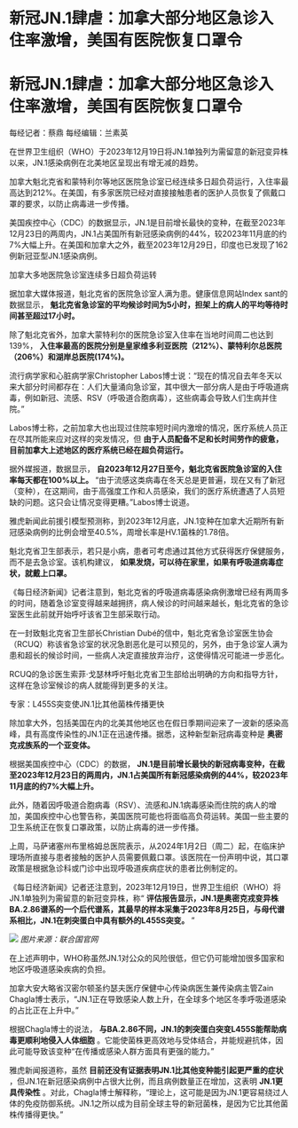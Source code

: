 # 新冠JN.1肆虐：加拿大部分地区急诊入住率激增，美国有医院恢复口罩令

# 新冠JN.1肆虐：加拿大部分地区急诊入住率激增，美国有医院恢复口罩令

每经记者：蔡鼎 每经编辑：兰素英

在世界卫生组织（WHO）于2023年12月19日将JN.1单独列为需留意的新冠变异株以来，JN.1感染病例在北美地区呈现出有增无减的趋势。

加拿大魁北克省和蒙特利尔等地区医院急诊室已经连续多日超负荷运行，入住率最高达到212%。在美国，有多家医院已经对直接接触患者的医护人员恢复了佩戴口罩的要求，以防止病毒进一步传播。

美国疾控中心（CDC）的数据显示，JN.1是目前增长最快的变种，在截至2023年12月23日的两周内，JN.1占美国所有新冠感染病例的44%，较2023年11月底的约7%大幅上升。在美国和加拿大之外，截至2023年12月29日，印度也已发现了162例新冠亚型JN.1感染病例。

加拿大多地医院急诊室连续多日超负荷运转

据加拿大媒体报道，魁北克省的医院急诊室人满为患。健康信息网站Index sant的数据显示，
**魁北克省急诊室的平均候诊时间为5小时，担架上的病人的平均等待时间甚至超过17小时。**

除了魁北克省外，加拿大蒙特利尔的医院急诊室入住率在当地时间周二也达到139%，
**入住率最高的医院分别是皇家维多利亚医院（212%）、蒙特利尔总医院（206%）和湖岸总医院(174%)。**

流行病学家和心脏病学家Christopher
Labos博士说：“现在的情况自去年冬天以来大部分时间都存在：人们大量涌向急诊室，其中很大一部分病人是由于呼吸道病毒，例如新冠、流感、RSV（呼吸道合胞病毒），这些病毒会导致人们生病并住院。”

Labos博士称，之前加拿大也出现过住院率短时间内激增的情况，医疗系统人员正在尽其所能来应对这样的突发情况，但
**由于人员配备不足和长时间劳作的疲惫，目前加拿大上述地区的医疗系统已经在超负荷运行。**

据外媒报道，数据显示， **自2023年12月27日至今，魁北克省医院急诊室的入住率每天都在100%以上。**
“由于流感这类病毒在冬天总是更普遍，现在又有了新冠（变种），在这期间，由于高强度工作和人员感染，我们的医疗系统遭遇了人员短缺的问题。这只会让情况变得更糟。”Labos博士说道。

雅虎新闻此前援引模型预测称，到2023年12月底，JN.1变种在加拿大近期所有新冠感染病例的比例会增至40.5%，周增长率是HV.1菌株的1.78倍。

魁北克省卫生部表示，若只是小病，患者可考虑通过其他方式获得医疗保健服务，而不是去急诊室。该机构建议，
**如果发烧，可以待在家里，如果有呼吸道病毒症状，就戴上口罩。**

《每日经济新闻》记者注意到，魁北克省的呼吸道病毒感染病例激增已经有两周多的时间，随着急诊室变得越来越拥挤，病人候诊的时间越来越长，魁北克省的急诊室医生此前就开始呼吁该省卫生部采取行动。

在一封致魁北克省卫生部长Christian
Dubé的信中，魁北克省急诊室医生协会（RCUQ）称该省急诊室的状况急剧恶化是可以预见的，另外，由于急诊室人满为患和超长的候诊时间，一些病人决定直接放弃治疗，这使得情况可能进一步恶化。

RCUQ的急诊医生索菲·戈瑟林呼吁魁北克省卫生部给出明确的方向和指导方针，这样在急诊室候诊的病人就能得到更多的关注。

专家：L455S突变使JN.1比其他菌株传播更快

除加拿大外，包括美国在内的北美其他地区也在假日季期间迎来了一波新的感染高峰，具有高度传染性的JN.1正在迅速传播。据悉，这种新型新冠病毒变种是
**奥密克戎族系的一个亚变体。**

根据美国疾控中心（CDC）的数据，
**JN.1是目前增长最快的新冠病毒变种，在截至2023年12月23日的两周内，JN.1占美国所有新冠感染病例的44%，较2023年11月底的约7%大幅上升。**

此外，随着因呼吸道合胞病毒（RSV）、流感和JN.1病毒感染而住院的病人的增加，美国疾控中心也警告称，美国医院可能也将面临高负荷运转。美国一些主要的卫生系统正在恢复口罩政策，以防止病毒的进一步传播。

上周，马萨诸塞州布里格姆总医院表示，从2024年1月2日（周二）起，在临床护理场所直接与患者接触的医护人员需要佩戴口罩。该医院在一份声明中说，其口罩政策是根据急诊科或门诊中出现呼吸道疾病症状的患者比例制定的。

《每日经济新闻》记者还注意到，2023年12月19日，世界卫生组织（WHO）将JN.1单独列为需留意的新冠变异株，称“
**评估报告显示，JN.1是奥密克戎变异株BA.2.86谱系的一个后代谱系，其最早的样本采集于2023年8月25日，与母代谱系相比，JN.1在刺突蛋白中具有额外的L455S突变。**
”

![](https://inews.gtimg.com/om_bt/O7Qk1Ahdf4XzZqui31lo85FM4DHJbIwenFLEBvXBcPVoUAA/1000)
_图片来源：联合国官网_

在上述声明中，WHO称虽然JN.1对公众的风险很低，但它仍可能增加很多国家和地区呼吸道感染疾病的负担。

加拿大安大略省汉密尔顿圣约瑟夫医疗保健中心传染病医生兼传染病主管Zain
Chagla博士表示，“JN.1正在导致感染人数上升，在全球多个地区冬季呼吸道感染的占比正在上升中。”

根据Chagla博士的说法， **与BA.2.86不同，JN.1的刺突蛋白突变L455S能帮助病毒更顺利地侵入人体细胞**
。它能使菌株更高效地与受体结合，并能规避抗体，因此可能导致该变种“在传播或感染人群方面具有更强的能力。”

雅虎新闻报道称，虽然 **目前还没有证据表明JN.1比其他变种能引起更严重的症状** ，但JN.1在新冠感染病例中占很大比例，而且病例数量正在增加，这表明
**JN.1更具传染性**
。对此，Chagla博士解释称，“理论上，这可能是因为JN.1更容易绕过人体的免疫防御系统。JN.1之所以成为目前全球主导的新冠菌株，是因为它比其他菌株传播得更快。”

